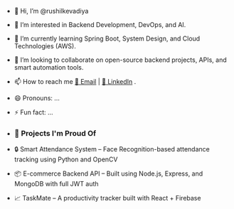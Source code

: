 - 👋 Hi, I’m @rushilkevadiya
- 👀 I’m interested in Backend Development, DevOps, and AI.
- 🌱 I’m currently learning Spring Boot, System Design, and Cloud Technologies (AWS).
- 💞️ I’m looking to collaborate on open-source backend projects, APIs, and smart automation tools.
- 📫 How to reach me [📧 Email](mailto:rushilkevadiya02@gmail.com) | [💼 LinkedIn](https://www.linkedin.com/in/rushilkevadiya) .
- 😄 Pronouns: ...
- ⚡ Fun fact: ...
- ### 🚀 Projects I'm Proud Of

- 🔒 Smart Attendance System – Face Recognition-based attendance tracking using Python and OpenCV  
- 📦 E-commerce Backend API – Built using Node.js, Express, and MongoDB with full JWT auth  
- 📈 TaskMate – A productivity tracker built with React + Firebase  


<!---
rushilkevadiya/rushilkevadiya is a ✨ special ✨ repository because its `README.md` (this file) appears on your GitHub profile.
You can click the Preview link to take a look at your changes.
--->

